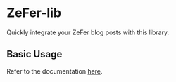 # ZeFer-lib

Quickly integrate your ZeFer blog posts with this library.

## Basic Usage

Refer to the documentation [here](http://localhost:4321/usage/http-api/).
